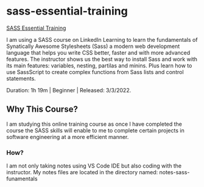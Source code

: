 # sass-essential-training

[SASS Essential Training](https://www.linkedin.com/learning/sass-essential-training-15630917/sass-syntax?autoplay=true&u=93622354)

I am using a SASS course on LinkedIn Learning to learn the fundamentals of Synatically Awesome Stylesheets (Sass) a modern web development language that helps you write CSS better, faster and with more advanced features. The instructor shows us the best way to install Sass and work with its main features: variables, nesting, partilas and minins. Plus learn how to use SassScript to create complex functions from Sass lists and control statements.

Duration: 1h 19m | Beginner | Released: 3/3/2022.

## Why This Course?

I am studying this online training course as once I have completed the course the SASS skills will enable to me to complete certain projects in software engineering at a more efficient manner.

### How?

I am not only taking notes using VS Code IDE but also coding with the instructor. My notes files are located in the directory named: notes-sass-funamentals





